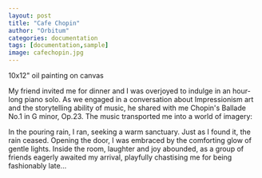 ```yaml
---
layout: post
title: "Cafe Chopin"
author: "Orbitum"
categories: documentation
tags: [documentation,sample]
image: cafechopin.jpg
---
```


10x12" oil painting on canvas


My friend invited me for dinner and I was overjoyed to indulge in an hour-long piano solo. As we engaged in a conversation about Impressionism art and the storytelling ability of music, he shared with me Chopin's Ballade No.1 in G minor, Op.23. The music transported me into a world of imagery:

In the pouring rain, I ran, seeking a warm sanctuary. Just as I found it, the rain ceased. Opening the door, I was embraced by the comforting glow of gentle lights. Inside the room, laughter and joy abounded, as a group of friends eagerly awaited my arrival, playfully chastising me for being fashionably late... 
